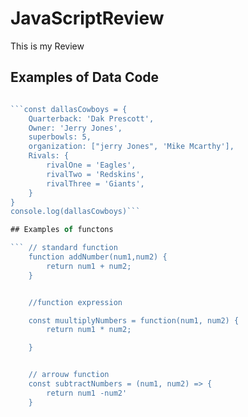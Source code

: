 # JavaScriptReview
This is my Review


## Examples of Data Code

```javascript

```const dallasCowboys = {
    Quarterback: 'Dak Prescott',
    Owner: 'Jerry Jones',
    superbowls: 5,
    organization: ["jerry Jones", 'Mike Mcarthy'],
    Rivals: {
        rivalOne = 'Eagles',
        rivalTwo = 'Redskins',
        rivalThree = 'Giants',
    }
}
console.log(dallasCowboys)```

## Examples of functons

``` // standard function
    function addNumber(num1,num2) {
        return num1 + num2;
    }


    //function expression

    const muultiplyNumbers = function(num1, num2) {
        return num1 * num2;

    }


    // arrouw function 
    const subtractNumbers = (num1, num2) => {
        return num1 -num2'
    }
```